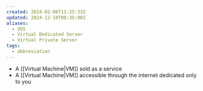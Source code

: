 ```yaml
---
created: 2024-02-06T11:25:33Z
updated: 2024-12-10T08:35:00Z
aliases:
  - VDS
  - Virtual Dedicated Server
  - Virtual Private Server
tags:
  - abbreviation
---
```

- A [[Virtual Machine|VM]] sold as a service
- A [[Virtual Machine|VM]] accessible through the internet dedicated only to you